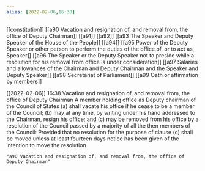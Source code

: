 ```yaml
---
alias: [2022-02-06,16:38]
---
```

[[constitution]] [[a90 Vacation and resignation of, and removal from, the office of Deputy Chairman]] [[a91]] [[a92]] [[a93 The Speaker and Deputy Speaker of the House of the People]] [[a94]] [[a95 Power of the Deputy Speaker or other person to perform the duties of the office of, or to act as, Speaker]] [[a96 The Speaker or the Deputy Speaker not to preside while a resolution for his removal from office is under consideration]] [[a97 Salaries and allowances of the Chairman and Deputy Chairman and the Speaker and Deputy Speaker]] [[a98 Secretariat of Parliament]] [[a99 Oath or affirmation by members]]

[[2022-02-06]] 16:38
Vacation and resignation of, and removal from, the office of Deputy Chairman A 
member holding office as Deputy chairman of the Council of States
(a) shall vacate his office if he cease to be a member of the Council;
(b) may at any time, by writing under his hand addressed to the Chairman, resign his office; and
(c) may be removed from his office by a resolution of the Council passed by a majority of all the then members of the Council: Provided that no resolution for the purpose of clause (c) shall be moved unless at least fourteen days notice has been given of the intention to move the resolution
```query 2022-04-06 16:39
"a90 Vacation and resignation of, and removal from, the office of Deputy Chairman"
```